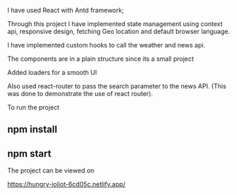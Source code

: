 
I have used React with Antd framework;

Through this project I have implemented state management using context api, responsive design, fetching Geo location and default browser language.

I have implemented custom hooks to call the weather and news api.

The components are in a plain structure since its a small project

Added loaders for a smooth UI

Also used react-router to pass the search parameter to the news API. (This was done to demonstrate the use of react router).

To run the project

## npm install
## npm start

The project can be viewed on 

https://hungry-joliot-6cd05c.netlify.app/
